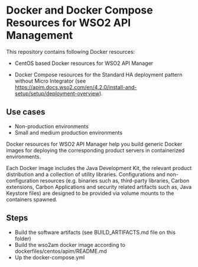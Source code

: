  # Docker and Docker Compose Resources for WSO2 API Management

This repository contains following Docker resources:

- CentOS based Docker resources for WSO2 API Manager

- Docker Compose resources for the Standard HA deployment pattern without Micro Integrator (see https://apim.docs.wso2.com/en/4.2.0/install-and-setup/setup/deployment-overview).

## Use cases
- Non-production environments
- Small and medium production environments

Docker resources for WSO2 API Manager help you build generic Docker images for deploying the corresponding product servers in containerized environments.

Each Docker image includes the Java Development Kit, the relevant product distribution and a collection of utility libraries.
Configurations and non-configuration resources (e.g. binaries such as, third-party libraries, Carbon extensions, Carbon Applications and security related artifacts such as, Java Keystore files) are designed to be provided via volume mounts to the containers spawned.

## Steps
- Build the software artifacts (see BUILD_ARTIFACTS.md file on this folder)
- Build the wso2am docker image according to dockerfiles/centos/apim/README.md
- Up the docker-compose.yml



